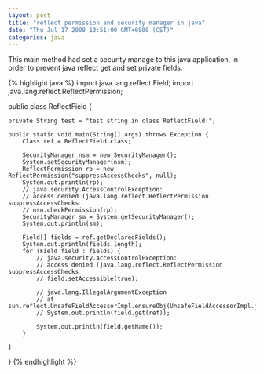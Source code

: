 ```yaml
---
layout: post
title: "reflect permission and security manager in java"
date: "Thu Jul 17 2008 13:51:00 GMT+0800 (CST)"
categories: java
---
```


This main method had set a security manage to this java application, in order to prevent java reflect get and set private fields.

{% highlight java %}
import java.lang.reflect.Field;
import java.lang.reflect.ReflectPermission;

public class ReflectField {

    private String test = "test string in class ReflectField!";

    public static void main(String[] args) throws Exception {
        Class ref = ReflectField.class;

        SecurityManager nsm = new SecurityManager();
        System.setSecurityManager(nsm);
        ReflectPermission rp = new ReflectPermission("suppressAccessChecks", null);
        System.out.println(rp);
        // java.security.AccessControlException:
        // access denied (java.lang.reflect.ReflectPermission suppressAccessChecks
        // nsm.checkPermission(rp);
        SecurityManager sm = System.getSecurityManager();
        System.out.println(sm);

        Field[] fields = ref.getDeclaredFields();
        System.out.println(fields.length);
        for (Field field : fields) {
            // java.security.AccessControlException:
            // access denied (java.lang.reflect.ReflectPermission suppressAccessChecks
            // field.setAccessible(true);

            // java.lang.IllegalArgumentException
            // at sun.reflect.UnsafeFieldAccessorImpl.ensureObj(UnsafeFieldAccessorImpl.java)
            // System.out.println(field.get(ref));

            System.out.println(field.getName());
        }

    }

}
{% endhighlight %}
